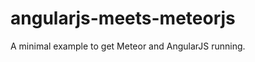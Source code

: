 angularjs-meets-meteorjs
========================

A minimal example to get Meteor and AngularJS running.
